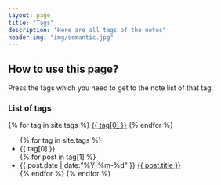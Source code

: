 ```yaml
---
layout: page
title: "Tags"
description: "Here are all tags of the notes"  
header-img: "img/semantic.jpg"  
---
```


<h2>How to use this page?</h2>

<p>Press the tags which you need to get to the note list of that tag. </p>

<h3>List of tags</h3>


<div id='tag_cloud'>
{% for tag in site.tags %}
<a href="#{{ tag[0] }}" title="{{ tag[0] }}" rel="{{ tag[1].size }}">{{ tag[0] }}</a>
{% endfor %}
</div>

<ul class="listing">
{% for tag in site.tags %}
  <li class="listing-seperator" id="{{ tag[0] }}">{{ tag[0] }}</li>
{% for post in tag[1] %}
  <li class="listing-item">
  <time datetime="{{ post.date | date:"%Y-%m-%d" }}">{{ post.date | date:"%Y-%m-%d" }}</time>
  <a href="{{ post.url }}" title="{{ post.title }}">{{ post.title }}</a>
  </li>
{% endfor %}
{% endfor %}
</ul>

 
<script language="javascript">
$.fn.tagcloud.defaults = {
    size: {start: 14, end: 18, unit: 'pt'},
      color: {start: '#cde', end: '#f52'}
};

$(function () {
    $('#tag_cloud a').tagcloud();
});
</script>
